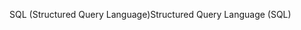 <span data-ttu-id="292cd-101">SQL (Structured Query Language)</span><span class="sxs-lookup"><span data-stu-id="292cd-101">Structured Query Language (SQL)</span></span>